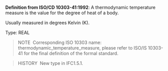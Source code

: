 **Definition from ISO/CD 10303-41:1992**: A thermodynamic temperature measure is the value for the degree of heat of a body.

Usually measured in degrees Kelvin (K).

Type: REAL

> NOTE&nbsp; Corresponding ISO 10303 name: thermodynamic_temperature_measure, please refer to ISO/IS 10303-41 for the final definition of the formal standard.

> HISTORY&nbsp; New type in IFC1.5.1.
